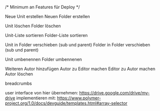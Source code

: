/* Minimum an Features für Deploy */

Neue Unit erstellen
Neuen Folder erstellen

Unit löschen
Folder löschen

Unit-Liste sortieren
Folder-Liste sortieren

Unit in Folder verschieben    (sub und parent)
Folder in Folder verschieben  (sub und parent)

Unit umbenennen
Folder umbennenen


Weiteren Autor hinzufügen
Autor zu Editor machen
Editor zu Autor machen
Autor löschen



breadcrumbs


user interface von hier übernehmen:
https://drive.google.com/drive/my-drive
implementieren mit:
https://www.polymer-project.org/1.0/docs/devguide/templates.html#array-selector
